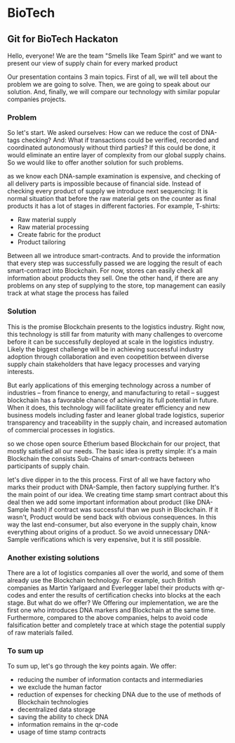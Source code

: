 # BioTech
## Git for BioTech Hackaton

Hello, everyone! We are the team "Smells like Team Spirit" and we want to present our view of supply chain for every marked product

Our presentation contains 3 main topics. First of all, we will tell about the problem we are going to solve. Then, we are going to speak about our solution. And, finally, we will compare our technology with similar popular companies projects.

### Problem

So let's start.
We asked ourselves: How can we reduce the cost of DNA-tags checking? And: What if transactions could be verified, recorded and coordinated autonomously without third parties? If this could be done, it would eliminate an entire layer of complexity from our global supply chains. So we would like to offer another solution for such problems.

as we know each DNA-sample examination is expensive, and checking of all delivery parts is impossible because of financial side. Instead of checking every product of supply we introduce next sequencing:
It is normal situation that before the raw material gets on the counter as final products it has a lot of stages in different factories. For example, T-shirts:
- Raw material supply
- Raw material processing
- Create fabric for the product
- Product tailoring

Between all we introduce smart-contracts. And to provide the information that every step was successfully passed we are logging the result of each smart-contract into Blockchain. For now, stores can easily check all information about products they sell. One the other hand, if there are any problems on any step of supplying to the store, top management can easily track at what stage the process has failed

### Solution

This is the promise Blockchain presents to the logistics
industry. Right now, this technology is still far from
maturity with many challenges to overcome before
it can be successfully deployed at scale in the logistics
industry. Likely the biggest challenge will be in achieving
successful industry adoption through collaboration
and even coopetition between diverse supply chain
stakeholders that have legacy processes and varying
interests.

But early applications of this emerging technology across
a number of industries – from finance to energy, and
manufacturing to retail – suggest blockchain has a
favorable chance of achieving its full potential in future.
When it does, this technology will facilitate greater
efficiency and new business models including faster and
leaner global trade logistics, superior transparency and
traceability in the supply chain, and increased automation
of commercial processes in logistics.

so we chose open source Etherium based Blockchain for our project, that mostly satisfied all our needs. The basic idea is pretty simple: it's a main Blockchain the consists Sub-Chains
of smart-contracts between participants of supply chain.

let's dive dipper in to the this process.
First of all we have factory who marks their product with DNA-Sample, then factory supplying further.
It's the main point of our idea. We creating time stamp smart contract about this deal then we add some
important information about product (like DNA-Sample hash) if contract was successful than we push in Blockchain. If it wasn't, Product would be send back with obvious consequences. In this way the last end-consumer, but also everyone in the supply chain, know everything about origins of a product. So we avoid unnecessary DNA-Sample verifications which is very expensive, but it is still possible.

### Another existing solutions

There are a lot of logistics companies all over the world, and some of them already use the Blockchain technology. For example, such British companies as Martin Yarlgaard and Everlegger label their products with qr-codes and enter the results of certification checks into blocks at the each stage. But what do we offer? We Offering our implementation, we are the first one who introduces DNA markers and Blockchain at the same time. Furthermore, compared to the above companies, helps to avoid code falsification better and completely trace at which stage the potential supply of raw materials failed.

### To sum up
To sum up, let's go through the key points again. We offer:
- reducing the number of information contacts and intermediaries
- we exclude the human factor
- reduction of expenses for checking DNA due to the use of methods of Blockchain technologies
- decentralized data storage
- saving the ability to check DNA
- information remains in the qr-code
- usage of time stamp contracts
